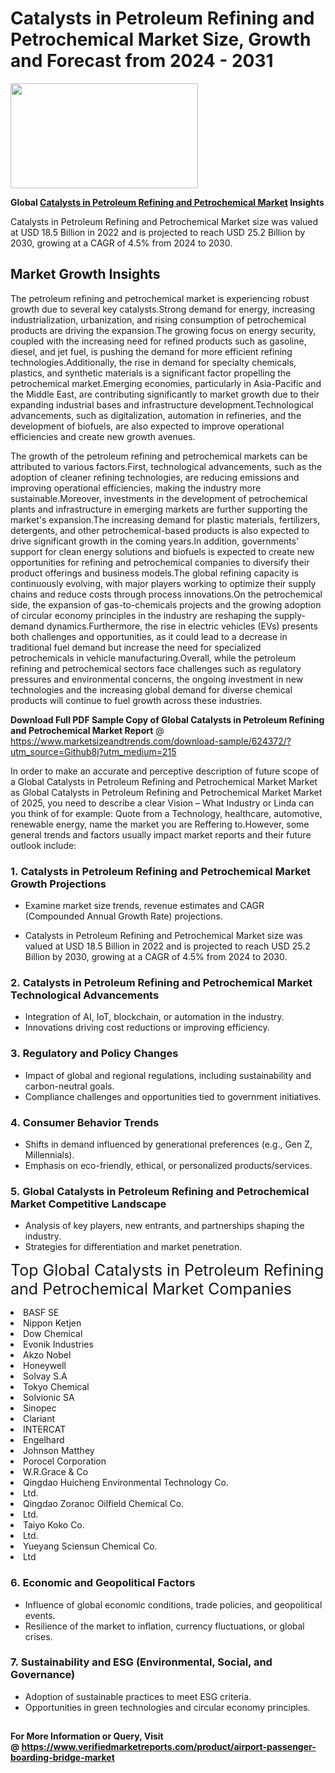 <H1>Catalysts in Petroleum Refining and Petrochemical Market Size, Growth and Forecast from 2024 - 2031</H1><img class="aligncenter size-medium wp-image-584254" src="https://thirdeyenews.in/wp-content/uploads/2024/09/Global-Market-Research-300x168.jpeg" alt="" width="300" height="168" /><p><strong>Global&nbsp;<a href="https://www.marketsizeandtrends.com/download-sample/624372/?utm_source=Github8j?utm_medium=215">Catalysts in Petroleum Refining and Petrochemical Market</a> Insights</strong></p><p>Catalysts in Petroleum Refining and Petrochemical Market size was valued at USD 18.5 Billion in 2022 and is projected to reach USD 25.2 Billion by 2030, growing at a CAGR of 4.5% from 2024 to 2030.</p><p><h2>Market Growth Insights</h2> <p>The petroleum refining and petrochemical market is experiencing robust growth due to several key catalysts.Strong demand for energy, increasing industrialization, urbanization, and rising consumption of petrochemical products are driving the expansion.The growing focus on energy security, coupled with the increasing need for refined products such as gasoline, diesel, and jet fuel, is pushing the demand for more efficient refining technologies.Additionally, the rise in demand for specialty chemicals, plastics, and synthetic materials is a significant factor propelling the petrochemical market.Emerging economies, particularly in Asia-Pacific and the Middle East, are contributing significantly to market growth due to their expanding industrial bases and infrastructure development.Technological advancements, such as digitalization, automation in refineries, and the development of biofuels, are also expected to improve operational efficiencies and create new growth avenues.</p> <p>The growth of the petroleum refining and petrochemical markets can be attributed to various factors.First, technological advancements, such as the adoption of cleaner refining technologies, are reducing emissions and improving operational efficiencies, making the industry more sustainable.Moreover, investments in the development of petrochemical plants and infrastructure in emerging markets are further supporting the market's expansion.The increasing demand for plastic materials, fertilizers, detergents, and other petrochemical-based products is also expected to drive significant growth in the coming years.In addition, governments' support for clean energy solutions and biofuels is expected to create new opportunities for refining and petrochemical companies to diversify their product offerings and business models.The global refining capacity is continuously evolving, with major players working to optimize their supply chains and reduce costs through process innovations.On the petrochemical side, the expansion of gas-to-chemicals projects and the growing adoption of circular economy principles in the industry are reshaping the supply-demand dynamics.Furthermore, the rise in electric vehicles (EVs) presents both challenges and opportunities, as it could lead to a decrease in traditional fuel demand but increase the need for specialized petrochemicals in vehicle manufacturing.Overall, while the petroleum refining and petrochemical sectors face challenges such as regulatory pressures and environmental concerns, the ongoing investment in new technologies and the increasing global demand for diverse chemical products will continue to fuel growth across these industries.</p> <p><span class=""><strong>Download Full PDF Sample Copy of Global Catalysts in Petroleum Refining and Petrochemical Market Report</strong> @ <a href="https://www.marketsizeandtrends.com/download-sample/624372/?utm_source=Github8j?utm_medium=215" target="_blank">https://www.marketsizeandtrends.com/download-sample/624372/?utm_source=Github8j?utm_medium=215</a></span></p><p>In order to make an accurate and perceptive description of future scope of a Global&nbsp;Catalysts in Petroleum Refining and Petrochemical Market Market as Global&nbsp;Catalysts in Petroleum Refining and Petrochemical Market Market of 2025, you need to describe a clear Vision &ndash; What Industry or Linda can you think of for example: Quote from a Technology, healthcare, automotive, renewable energy, name the market you are Reffering to.However, some general trends and factors usually impact market reports and their future outlook include:</p><h3>1.&nbsp;<strong>Catalysts in Petroleum Refining and Petrochemical Market Growth Projections</strong></h3><ul><li>Examine market size trends, revenue estimates and CAGR (Compounded Annual Growth Rate) projections.</li><li><p>Catalysts in Petroleum Refining and Petrochemical Market size was valued at USD 18.5 Billion in 2022 and is projected to reach USD 25.2 Billion by 2030, growing at a CAGR of 4.5% from 2024 to 2030.</p></li></ul><h3>2.&nbsp;<strong>Catalysts in Petroleum Refining and Petrochemical Market Technological Advancements</strong></h3><ul><li>Integration of AI, IoT, blockchain, or automation in the industry.</li><li>Innovations driving cost reductions or improving efficiency.</li></ul><h3>3.&nbsp;<strong>Regulatory and Policy Changes</strong></h3><ul><li>Impact of global and regional regulations, including sustainability and carbon-neutral goals.</li><li>Compliance challenges and opportunities tied to government initiatives.</li></ul><h3>4.&nbsp;<strong>Consumer Behavior Trends</strong></h3><ul><li>Shifts in demand influenced by generational preferences (e.g., Gen Z, Millennials).</li><li>Emphasis on eco-friendly, ethical, or personalized products/services.</li></ul><h3>5.&nbsp;<strong>Global Catalysts in Petroleum Refining and Petrochemical Market Competitive Landscape</strong></h3><ul><li>Analysis of key players, new entrants, and partnerships shaping the industry.</li><li>Strategies for differentiation and market penetration.</li></ul><p data-pm-slice="1 1 []"><span style="color: inherit; font-family: inherit; font-size: 25px;">Top Global Catalysts in Petroleum Refining and Petrochemical Market Companies</span></p><div class="" data-test-id=""><p><li>BASF SE</li><li> Nippon Ketjen</li><li> Dow Chemical</li><li> Evonik Industries</li><li> Akzo Nobel</li><li> Honeywell</li><li> Solvay S.A</li><li> Tokyo Chemical</li><li> Solvionic SA</li><li> Sinopec</li><li> Clariant</li><li> INTERCAT</li><li> Engelhard</li><li> Johnson Matthey</li><li> Porocel Corporation</li><li> W.R.Grace & Co</li><li> Qingdao Huicheng Environmental Technology Co.</li><li> Ltd.</li><li> Qingdao Zoranoc Oilfield Chemical Co.</li><li> Ltd.</li><li> Taiyo Koko Co.</li><li> Ltd.</li><li> Yueyang Sciensun Chemical Co.</li><li> Ltd</li></p></div><h3>6.&nbsp;<strong>Economic and Geopolitical Factors</strong></h3><ul><li>Influence of global economic conditions, trade policies, and geopolitical events.</li><li>Resilience of the market to inflation, currency fluctuations, or global crises.</li></ul><h3>7.&nbsp;<strong>Sustainability and ESG (Environmental, Social, and Governance)</strong></h3><ul><li>Adoption of sustainable practices to meet ESG criteria.</li><li>Opportunities in green technologies and circular economy principles.</li></ul><h2><strong style="font-size: 14px;">For More Information or Query, Visit @&nbsp;</strong><a style="background-color: #ffffff; font-size: 14px;" href="https://www.marketsizeandtrends.com/report/catalysts-in-petroleum-refining-and-petrochemical-market/" target="_blank">https://www.verifiedmarketreports.com/product/airport-passenger-boarding-bridge-market</a></h2>